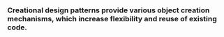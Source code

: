 ### Creational design patterns provide various object creation mechanisms, which increase flexibility and reuse of existing code.

